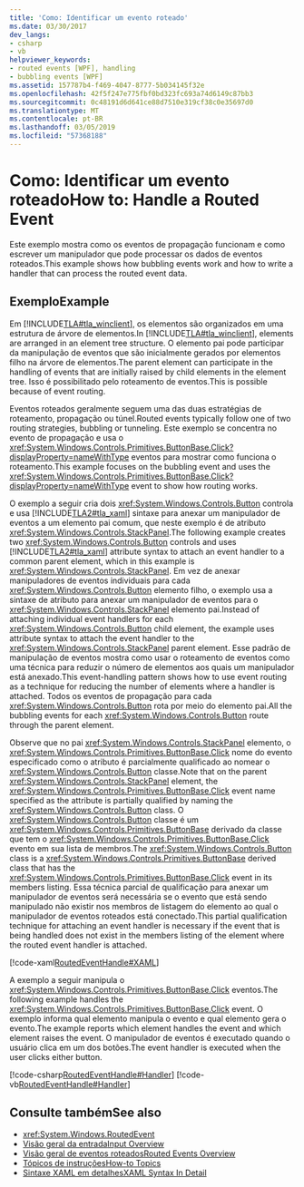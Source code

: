 ```yaml
---
title: 'Como: Identificar um evento roteado'
ms.date: 03/30/2017
dev_langs:
- csharp
- vb
helpviewer_keywords:
- routed events [WPF], handling
- bubbling events [WPF]
ms.assetid: 157787b4-f469-4047-8777-5b034145f32e
ms.openlocfilehash: 42f5f247e775fbf0bd323fc693a74d6149c87bb3
ms.sourcegitcommit: 0c48191d6d641ce88d7510e319cf38c0e35697d0
ms.translationtype: MT
ms.contentlocale: pt-BR
ms.lasthandoff: 03/05/2019
ms.locfileid: "57368188"
---
```

# <a name="how-to-handle-a-routed-event"></a><span data-ttu-id="6d82a-102">Como: Identificar um evento roteado</span><span class="sxs-lookup"><span data-stu-id="6d82a-102">How to: Handle a Routed Event</span></span>
<span data-ttu-id="6d82a-103">Este exemplo mostra como os eventos de propagação funcionam e como escrever um manipulador que pode processar os dados de eventos roteados.</span><span class="sxs-lookup"><span data-stu-id="6d82a-103">This example shows how bubbling events work and how to write a handler that can process the routed event data.</span></span>  
  
## <a name="example"></a><span data-ttu-id="6d82a-104">Exemplo</span><span class="sxs-lookup"><span data-stu-id="6d82a-104">Example</span></span>  
 <span data-ttu-id="6d82a-105">Em [!INCLUDE[TLA#tla_winclient](../../../../includes/tlasharptla-winclient-md.md)], os elementos são organizados em uma estrutura de árvore de elementos.</span><span class="sxs-lookup"><span data-stu-id="6d82a-105">In [!INCLUDE[TLA#tla_winclient](../../../../includes/tlasharptla-winclient-md.md)], elements are arranged in an element tree structure.</span></span> <span data-ttu-id="6d82a-106">O elemento pai pode participar da manipulação de eventos que são inicialmente gerados por elementos filho na árvore de elementos.</span><span class="sxs-lookup"><span data-stu-id="6d82a-106">The parent element can participate in the handling of events that are initially raised by child elements in the element tree.</span></span> <span data-ttu-id="6d82a-107">Isso é possibilitado pelo roteamento de eventos.</span><span class="sxs-lookup"><span data-stu-id="6d82a-107">This is possible because of event routing.</span></span>  
  
 <span data-ttu-id="6d82a-108">Eventos roteados geralmente seguem uma das duas estratégias de roteamento, propagação ou túnel.</span><span class="sxs-lookup"><span data-stu-id="6d82a-108">Routed events typically follow one of two routing strategies, bubbling or tunneling.</span></span> <span data-ttu-id="6d82a-109">Este exemplo se concentra no evento de propagação e usa o <xref:System.Windows.Controls.Primitives.ButtonBase.Click?displayProperty=nameWithType> eventos para mostrar como funciona o roteamento.</span><span class="sxs-lookup"><span data-stu-id="6d82a-109">This example focuses on the bubbling event and uses the <xref:System.Windows.Controls.Primitives.ButtonBase.Click?displayProperty=nameWithType> event to show how routing works.</span></span>  
  
 <span data-ttu-id="6d82a-110">O exemplo a seguir cria dois <xref:System.Windows.Controls.Button> controla e usa [!INCLUDE[TLA2#tla_xaml](../../../../includes/tla2sharptla-xaml-md.md)] sintaxe para anexar um manipulador de eventos a um elemento pai comum, que neste exemplo é de atributo <xref:System.Windows.Controls.StackPanel>.</span><span class="sxs-lookup"><span data-stu-id="6d82a-110">The following example creates two <xref:System.Windows.Controls.Button> controls and uses [!INCLUDE[TLA2#tla_xaml](../../../../includes/tla2sharptla-xaml-md.md)] attribute syntax to attach an event handler to a common parent element, which in this example is <xref:System.Windows.Controls.StackPanel>.</span></span> <span data-ttu-id="6d82a-111">Em vez de anexar manipuladores de eventos individuais para cada <xref:System.Windows.Controls.Button> elemento filho, o exemplo usa a sintaxe de atributo para anexar um manipulador de eventos para o <xref:System.Windows.Controls.StackPanel> elemento pai.</span><span class="sxs-lookup"><span data-stu-id="6d82a-111">Instead of attaching individual event handlers for each <xref:System.Windows.Controls.Button> child element, the example uses attribute syntax to attach the event handler to the <xref:System.Windows.Controls.StackPanel> parent element.</span></span> <span data-ttu-id="6d82a-112">Esse padrão de manipulação de eventos mostra como usar o roteamento de eventos como uma técnica para reduzir o número de elementos aos quais um manipulador está anexado.</span><span class="sxs-lookup"><span data-stu-id="6d82a-112">This event-handling pattern shows how to use event routing as a technique for reducing the number of elements where a handler is attached.</span></span> <span data-ttu-id="6d82a-113">Todos os eventos de propagação para cada <xref:System.Windows.Controls.Button> rota por meio do elemento pai.</span><span class="sxs-lookup"><span data-stu-id="6d82a-113">All the bubbling events for each <xref:System.Windows.Controls.Button> route through the parent element.</span></span>  
  
 <span data-ttu-id="6d82a-114">Observe que no pai <xref:System.Windows.Controls.StackPanel> elemento, o <xref:System.Windows.Controls.Primitives.ButtonBase.Click> nome do evento especificado como o atributo é parcialmente qualificado ao nomear o <xref:System.Windows.Controls.Button> classe.</span><span class="sxs-lookup"><span data-stu-id="6d82a-114">Note that on the parent <xref:System.Windows.Controls.StackPanel> element, the <xref:System.Windows.Controls.Primitives.ButtonBase.Click> event name specified as the attribute is partially qualified by naming the <xref:System.Windows.Controls.Button> class.</span></span> <span data-ttu-id="6d82a-115">O <xref:System.Windows.Controls.Button> classe é um <xref:System.Windows.Controls.Primitives.ButtonBase> derivado da classe que tem o <xref:System.Windows.Controls.Primitives.ButtonBase.Click> evento em sua lista de membros.</span><span class="sxs-lookup"><span data-stu-id="6d82a-115">The <xref:System.Windows.Controls.Button> class is a <xref:System.Windows.Controls.Primitives.ButtonBase> derived class that has the <xref:System.Windows.Controls.Primitives.ButtonBase.Click> event in its members listing.</span></span> <span data-ttu-id="6d82a-116">Essa técnica parcial de qualificação para anexar um manipulador de eventos será necessária se o evento que está sendo manipulado não existir nos membros de listagem do elemento ao qual o manipulador de eventos roteados está conectado.</span><span class="sxs-lookup"><span data-stu-id="6d82a-116">This partial qualification technique for attaching an event handler is necessary if the event that is being handled does not exist in the members listing of the element where the routed event handler is attached.</span></span>  
  
 [!code-xaml[RoutedEventHandle#XAML](~/samples/snippets/csharp/VS_Snippets_Wpf/RoutedEventHandle/CSharp/default.xaml#xaml)]  
  
 <span data-ttu-id="6d82a-117">A exemplo a seguir manipula o <xref:System.Windows.Controls.Primitives.ButtonBase.Click> eventos.</span><span class="sxs-lookup"><span data-stu-id="6d82a-117">The following example handles the <xref:System.Windows.Controls.Primitives.ButtonBase.Click> event.</span></span>  <span data-ttu-id="6d82a-118">O exemplo informa qual elemento manipula o evento e qual elemento gera o evento.</span><span class="sxs-lookup"><span data-stu-id="6d82a-118">The example reports which element handles the event and which element raises the event.</span></span> <span data-ttu-id="6d82a-119">O manipulador de eventos é executado quando o usuário clica em um dos botões.</span><span class="sxs-lookup"><span data-stu-id="6d82a-119">The event handler is executed when the user clicks either button.</span></span>  
  
 [!code-csharp[RoutedEventHandle#Handler](~/samples/snippets/csharp/VS_Snippets_Wpf/RoutedEventHandle/CSharp/default.xaml.cs#handler)]
 [!code-vb[RoutedEventHandle#Handler](~/samples/snippets/visualbasic/VS_Snippets_Wpf/RoutedEventHandle/VisualBasic/MainWindow.xaml.vb#handler)]  
  
## <a name="see-also"></a><span data-ttu-id="6d82a-120">Consulte também</span><span class="sxs-lookup"><span data-stu-id="6d82a-120">See also</span></span>
- <xref:System.Windows.RoutedEvent>
- [<span data-ttu-id="6d82a-121">Visão geral da entrada</span><span class="sxs-lookup"><span data-stu-id="6d82a-121">Input Overview</span></span>](input-overview.md)
- [<span data-ttu-id="6d82a-122">Visão geral de eventos roteados</span><span class="sxs-lookup"><span data-stu-id="6d82a-122">Routed Events Overview</span></span>](routed-events-overview.md)
- [<span data-ttu-id="6d82a-123">Tópicos de instruções</span><span class="sxs-lookup"><span data-stu-id="6d82a-123">How-to Topics</span></span>](events-how-to-topics.md)
- [<span data-ttu-id="6d82a-124">Sintaxe XAML em detalhes</span><span class="sxs-lookup"><span data-stu-id="6d82a-124">XAML Syntax In Detail</span></span>](xaml-syntax-in-detail.md)
